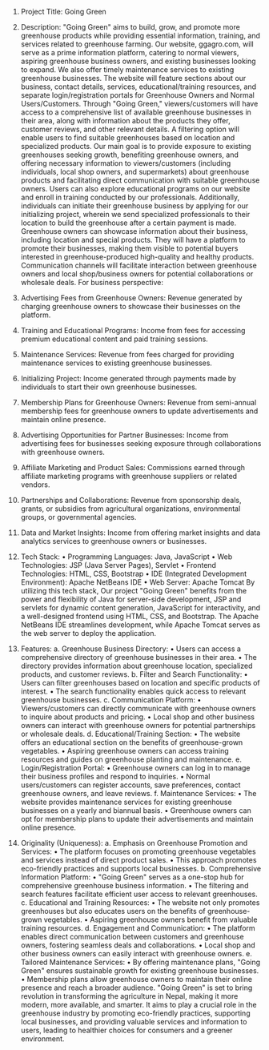 1. Project Title: Going Green

   
3. Description:
   "Going Green" aims to build, grow, and promote more greenhouse products while providing essential information, training, and services related to greenhouse farming. Our website, ggagro.com, will serve as a prime information platform, catering to normal viewers, aspiring greenhouse business owners, and existing businesses looking to expand. We also offer timely maintenance services to existing greenhouse businesses.
The website will feature sections about our business, contact details, services, educational/training resources, and separate login/registration portals for Greenhouse Owners and Normal Users/Customers.
Through "Going Green," viewers/customers will have access to a comprehensive list of available greenhouse businesses in their area, along with information about the products they offer, customer reviews, and other relevant details. A filtering option will enable users to find suitable greenhouses based on location and specialized products. 
Our main goal is to provide exposure to existing greenhouses seeking growth, benefiting greenhouse owners, and offering necessary information to viewers/customers (including individuals, local shop owners, and supermarkets) about greenhouse products and facilitating direct communication with suitable greenhouse owners. Users can also explore educational programs on our website and enroll in training conducted by our professionals. 
Additionally, individuals can initiate their greenhouse business by applying for our initializing project, wherein we send specialized professionals to their location to build the greenhouse after a certain payment is made.
Greenhouse owners can showcase information about their business, including location and special products. They will have a platform to promote their businesses, making them visible to potential buyers interested in greenhouse-produced high-quality and healthy products. Communication channels will facilitate interaction between greenhouse owners and local shop/business owners for potential collaborations or wholesale deals.
For business perspective: 
1.	Advertising Fees from Greenhouse Owners: Revenue generated by charging greenhouse owners to showcase their businesses on the platform.
2.	Training and Educational Programs: Income from fees for accessing premium educational content and paid training sessions.
3.	Maintenance Services: Revenue from fees charged for providing maintenance services to existing greenhouse businesses.
4.	Initializing Project: Income generated through payments made by individuals to start their own greenhouse businesses.
5.	Membership Plans for Greenhouse Owners: Revenue from semi-annual membership fees for greenhouse owners to update advertisements and maintain online presence.
6.	Advertising Opportunities for Partner Businesses: Income from advertising fees for businesses seeking exposure through collaborations with greenhouse owners.
7.	Affiliate Marketing and Product Sales: Commissions earned through affiliate marketing programs with greenhouse suppliers or related vendors.
8.	Partnerships and Collaborations: Revenue from sponsorship deals, grants, or subsidies from agricultural organizations, environmental groups, or governmental agencies.
9.	Data and Market Insights: Income from offering market insights and data analytics services to greenhouse owners or businesses.


3. Tech Stack:
•	Programming Languages: Java, JavaScript
•	Web Technologies: JSP (Java Server Pages), Servlet
•	Frontend Technologies: HTML, CSS, Bootstrap
•	IDE (Integrated Development Environment): Apache NetBeans IDE
•	Web Server: Apache Tomcat
By utilizing this tech stack, Our project "Going Green" benefits from the power and flexibility of Java for server-side development, JSP and servlets for dynamic content generation, JavaScript for interactivity, and a well-designed frontend using HTML, CSS, and Bootstrap. The Apache NetBeans IDE streamlines development, while Apache Tomcat serves as the web server to deploy the application.


4. Features: 
a. Greenhouse Business Directory:
•	Users can access a comprehensive directory of greenhouse businesses in their area.
•	The directory provides information about greenhouse location, specialized products, and customer reviews.
b. Filter and Search Functionality:
•	Users can filter greenhouses based on location and specific products of interest.
•	The search functionality enables quick access to relevant greenhouse businesses.
c. Communication Platform:
•	Viewers/customers can directly communicate with greenhouse owners to inquire about products and pricing.
•	Local shop and other business owners can interact with greenhouse owners for potential partnerships or wholesale deals.
d. Educational/Training Section:
•	The website offers an educational section on the benefits of greenhouse-grown vegetables.
•	Aspiring greenhouse owners can access training resources and guides on greenhouse planting and maintenance.
e. Login/Registration Portal:
•	Greenhouse owners can log in to manage their business profiles and respond to inquiries.
•	Normal users/customers can register accounts, save preferences, contact greenhouse owners, and leave reviews.
f. Maintenance Services:
•	The website provides maintenance services for existing greenhouse businesses on a yearly and biannual basis.
•	Greenhouse owners can opt for membership plans to update their advertisements and maintain online presence.


5. Originality (Uniqueness): 
a. Emphasis on Greenhouse Promotion and Services:
•	The platform focuses on promoting greenhouse vegetables and services instead of direct product sales.
•	This approach promotes eco-friendly practices and supports local businesses.
b. Comprehensive Information Platform:
•	"Going Green" serves as a one-stop hub for comprehensive greenhouse business information.
•	The filtering and search features facilitate efficient user access to relevant greenhouses.
c. Educational and Training Resources:
•	The website not only promotes greenhouses but also educates users on the benefits of greenhouse-grown vegetables.
•	Aspiring greenhouse owners benefit from valuable training resources.
d. Engagement and Communication:
•	The platform enables direct communication between customers and greenhouse owners, fostering seamless deals and collaborations.
•	Local shop and other business owners can easily interact with greenhouse owners.
e. Tailored Maintenance Services:
•	By offering maintenance plans, "Going Green" ensures sustainable growth for existing greenhouse businesses.
•	Membership plans allow greenhouse owners to maintain their online presence and reach a broader audience.
"Going Green" is set to bring revolution in transforming the agriculture in Nepal, making it more modern, more available, and smarter. It aims to play a crucial role in the greenhouse industry by promoting eco-friendly practices, supporting local businesses, and providing valuable services and information to users, leading to healthier choices for consumers and a greener environment. 
